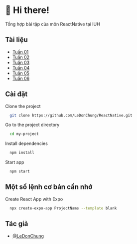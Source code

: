 
# 👋 Hi there!

Tổng hợp bài tập của môn ReactNative tại IUH


## Tài liệu

- [Tuần 01](https://github.com/LeDonChung/ReactNative/tree/main/Tuan01)
- [Tuần 02](https://github.com/LeDonChung/ReactNative/tree/main/Tuan02)
- [Tuần 03](https://github.com/LeDonChung/ReactNative/tree/main/Tuan03)
- [Tuần 04](https://github.com/LeDonChung/ReactNative/tree/main/Tuan04)
- [Tuần 05](https://github.com/LeDonChung/ReactNative/tree/main/Tuan05)
- [Tuần 06](https://github.com/LeDonChung/ReactNative/tree/main/Tuan06)

## Cài đặt

Clone the project

```bash
  git clone https://github.com/LeDonChung/ReactNative.git
```

Go to the project directory

```bash
  cd my-project
```

Install dependencies

```bash
  npm install
```

Start app

```bash
  npm start
```



## Một số lệnh cơ bản cần nhớ

Create React App with Expo

```bash
  npx create-expo-app ProjectName --template blank
```


## Tác giả

- [@LeDonChung](https://github.com/LeDonChung)

